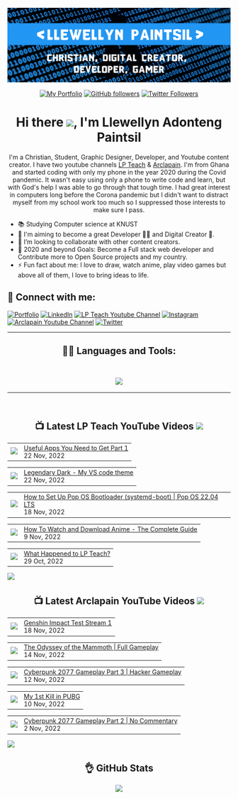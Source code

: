 <!-- Banner -->
<p align="center">
<img src="./images/banner.png">
</p>

<div align="center">

<!-- Intro Cards -->
<p>
<a href="https://bit.ly/Llewellyn-portfolio-v1" target="_blank">
<img alt="My Portfolio" src="https://img.shields.io/website?down_color=red&down_message=DOWN&label=My%20Portfolio&logo=opera&logoColor=2196f3&style=for-the-badge&up_color=2196f3&up_message=UP&url=https%3A%2F%2Fllewellyn500.github.io/portfolio/"></a> <a href="https://github.com/Llewellyn500" target="_blank"><img alt="GitHub followers" src="https://img.shields.io/github/followers/Llewellyn500?color=white&logo=github&style=for-the-badge"></a> <a href="https://twitter.com/LlewellynAdont1?s=09" target="_blank">
<img alt="Twitter Followers" src="https://img.shields.io/twitter/follow/LlewellynAdont1?color=%231DA1F2&label=Follow%20me&logo=Twitter&style=for-the-badge"></a> 
</p>

<!-- Heading -->
<h1> 
Hi there <img  height="40px" src="https://camo.githubusercontent.com/c5763e7c322079fa5e6256670a7ba475d7d41b94afc2d033ef72a9b98a62ef80/68747470733a2f2f6d656469612e74656e6f722e636f6d2f696d616765732f62363137633336663964623237366433313436653937346238666636346634632f74656e6f722e676966" />, I'm Llewellyn Adonteng Paintsil 
</h1>

<!-- Body -->
<p>
I'm a Christian, Student, Graphic Designer, Developer, and Youtube content creator. I have two youtube channels <a href="http://www.youtube.com/@lp-teach" target="_blank">LP Teach</a> & <a href="https://www.youtube.com/@arclapain" target="_blank">Arclapain</a>. I'm from Ghana and started coding with only my phone in the year 2020 during the Covid pandemic. It wasn't easy using only a phone to write code and learn, but with God's help I was able to go through that tough time. I had great interest in computers long before the Corona pandemic but I didn't want to distract myself from my school work too much so I suppressed those interests to make sure I pass.
</p>
</div>

<p>
<ul>
<li>📚 Studying Computer science at KNUST</li>
<li>🌱 I'm aiming to become a great Developer 👨‍💻 and Digital Creator 🎥.</li>
<li>👯 I’m looking to collaborate with other content creators.</li>
<li>🥅 2020 and beyond Goals: Become a Full stack web developer and Contribute more to Open Source projects and my country.</li>
<li>⚡ Fun fact about me: I love to draw, watch anime, play video games but above all of them, I love to bring ideas to life.</li>
</ul>
</p>

<!-- Social Media Links -->
<h2>📱 Connect with me:</h2>
<p>
<a href="https://bit.ly/Llewellyn-portfolio-v1" target="_blank"><img alt="Portfolio" src="https://img.shields.io/badge/-Portfolio-2196f3?style=for-the-badge&logo=opera&logoColor=fff"/></a>
<a href="https://www.linkedin.com/in/llewellynpaintsil" target="_blank"><img alt="LinkedIn" src="https://img.shields.io/badge/-LinkedIn-0A66C2?style=for-the-badge&logo=linkedin&logoColor=fff"/></a>
<a href="https://www.youtube.com/channel/UCcrvHbgE3u_eDfYm6iJKEvg" target="_blank"><img alt="LP Teach Youtube Channel" src="https://img.shields.io/badge/-LP Teach-FF0000?style=for-the-badge&logo=youtube&logoColor=fff"/></a>
<a href="https://www.instagram.com/llewellynpaint/" target="_blank"><img alt="Instagram" src="https://img.shields.io/badge/-Instagram-E4405F?style=for-the-badge&logo=instagram&logoColor=fff"/></a>
<a href="https://www.youtube.com/channel/UCcXLspJdUMq5E8-jU0CXuNA" target="_blank"><img alt="Arclapain Youtube Channel" src="https://img.shields.io/badge/-Arclapain-FF0000?style=for-the-badge&logo=youtube&logoColor=fff"/></a>
<a href="https://twitter.com/LlewellynAdont1?s=09" target="_blank"><img alt="Twitter" src="https://img.shields.io/badge/-Twitter-1DA1F2?style=for-the-badge&logo=twitter&logoColor=fff"/></a>
</p>

--- 

<h2 align="center"> 👨‍💻 Languages and Tools:</h2>
<br />

<p align="center">
  <a href="https://skillicons.dev">
    <img src="https://skillicons.dev/icons?i=html,css,javascript,cpp,md,react,nodejs,vscode,visualstudio,github,git,linux,figma,ae,ai,ps,,&perline=5" />
  </a>
</p>

---

<br />

<h2 align="center"> 📺 Latest LP Teach YouTube Videos  <a href="https://www.youtube.com/channel/UCcrvHbgE3u_eDfYm6iJKEvg"><img src="https://img.shields.io/badge/-Subscribe-red?style=for-the-badge&logo=youtube&logoColor=white" Width="90px"/></a></h2>

<!-- LP-TEACH-YOUTUBE:START --><table><tr><td><a href="https://www.youtube.com/watch?v=_k7Sp4dB0EY"><img width="140px" src="https://i.ytimg.com/vi/_k7Sp4dB0EY/mqdefault.jpg"></a></td>
<td><a href="https://www.youtube.com/watch?v=_k7Sp4dB0EY">Useful Apps You Need to Get Part 1</a><br/>22 Nov, 2022</td></tr></table>
<table><tr><td><a href="https://www.youtube.com/watch?v=Fc45rWWo0MU"><img width="140px" src="https://i.ytimg.com/vi/Fc45rWWo0MU/mqdefault.jpg"></a></td>
<td><a href="https://www.youtube.com/watch?v=Fc45rWWo0MU">Legendary Dark - My VS code theme</a><br/>22 Nov, 2022</td></tr></table>
<table><tr><td><a href="https://www.youtube.com/watch?v=ZMXoUaVaXNg"><img width="140px" src="https://i.ytimg.com/vi/ZMXoUaVaXNg/mqdefault.jpg"></a></td>
<td><a href="https://www.youtube.com/watch?v=ZMXoUaVaXNg">How to Set Up Pop OS Bootloader &lpar;systemd-boot&rpar; | Pop OS 22.04 LTS</a><br/>18 Nov, 2022</td></tr></table>
<table><tr><td><a href="https://www.youtube.com/watch?v=CNU-uf_yT28"><img width="140px" src="https://i.ytimg.com/vi/CNU-uf_yT28/mqdefault.jpg"></a></td>
<td><a href="https://www.youtube.com/watch?v=CNU-uf_yT28">How To Watch and Download Anime - The Complete Guide</a><br/>9 Nov, 2022</td></tr></table>
<table><tr><td><a href="https://www.youtube.com/watch?v=CdOEJFwLL14"><img width="140px" src="https://i.ytimg.com/vi/CdOEJFwLL14/mqdefault.jpg"></a></td>
<td><a href="https://www.youtube.com/watch?v=CdOEJFwLL14">What Happened to LP Teach?</a><br/>29 Oct, 2022</td></tr></table>
<!-- LP-TEACH-YOUTUBE:END -->

<a href="https://www.youtube.com/channel/UCcrvHbgE3u_eDfYm6iJKEvg"><img src="https://img.shields.io/badge/-Subscribe-red?style=for-the-badge&logo=youtube&logoColor=white"/></a>

<h2 align="center"> 📺 Latest Arclapain YouTube Videos  <a href="https://www.youtube.com/channel/UCcXLspJdUMq5E8-jU0CXuNA"><img src="https://img.shields.io/badge/-Subscribe-red?style=for-the-badge&logo=youtube&logoColor=white" width="90px"/></a></h2>

<!-- ARCLAPAIN-YOUTUBE:START --><table><tr><td><a href="https://www.youtube.com/watch?v=wn86qdAS_O8"><img width="140px" src="https://i.ytimg.com/vi/wn86qdAS_O8/mqdefault.jpg"></a></td>
<td><a href="https://www.youtube.com/watch?v=wn86qdAS_O8">Genshin Impact Test Stream 1</a><br/>18 Nov, 2022</td></tr></table>
<table><tr><td><a href="https://www.youtube.com/watch?v=ne7lGPtMgmM"><img width="140px" src="https://i.ytimg.com/vi/ne7lGPtMgmM/mqdefault.jpg"></a></td>
<td><a href="https://www.youtube.com/watch?v=ne7lGPtMgmM">The Odyssey of the Mammoth | Full Gameplay</a><br/>14 Nov, 2022</td></tr></table>
<table><tr><td><a href="https://www.youtube.com/watch?v=qsRrrS1gnco"><img width="140px" src="https://i.ytimg.com/vi/qsRrrS1gnco/mqdefault.jpg"></a></td>
<td><a href="https://www.youtube.com/watch?v=qsRrrS1gnco">Cyberpunk 2077 Gameplay Part 3 | Hacker Gameplay</a><br/>12 Nov, 2022</td></tr></table>
<table><tr><td><a href="https://www.youtube.com/watch?v=PRLQ-2EopKE"><img width="140px" src="https://i.ytimg.com/vi/PRLQ-2EopKE/mqdefault.jpg"></a></td>
<td><a href="https://www.youtube.com/watch?v=PRLQ-2EopKE">My 1st Kill in PUBG</a><br/>10 Nov, 2022</td></tr></table>
<table><tr><td><a href="https://www.youtube.com/watch?v=X1rSJCSa068"><img width="140px" src="https://i.ytimg.com/vi/X1rSJCSa068/mqdefault.jpg"></a></td>
<td><a href="https://www.youtube.com/watch?v=X1rSJCSa068">Cyberpunk 2077 Gameplay Part 2 | No Commentary</a><br/>2 Nov, 2022</td></tr></table>
<!-- ARCLAPAIN-YOUTUBE:END -->

<a href="https://www.youtube.com/channel/UCcXLspJdUMq5E8-jU0CXuNA"><img src="https://img.shields.io/badge/-Subscribe-red?style=for-the-badge&logo=youtube&logoColor=white"/></a>

<h2 align="center"> 👌 GitHub Stats </h2>
<p align="center">
<img src="https://github-readme-stats-rho-rouge.vercel.app/api?username=Llewellyn500&show_icons=true&hide_border=true&theme=algolia" />
</p>
